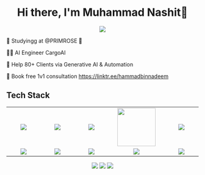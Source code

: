 <body>
  <div align="center">
    <h1> Hi there, I'm Muhammad Nashit👋<a href="https://hammad-air.github.io/Nashit/"></h1>
  </div>
<p align="center">
<a href="https://github.com/hammad-air"><img src="https://readme-typing-svg.herokuapp.com/?lines=NLP+and+Web+Developer;Mern+Stack+Developer&font=Roboto&size=26&duration=3500&pause=500&center=true&width=500&height=50&color=eab676"></a>
	
<!-- ## My WordPress Course 
- [Mubashar Nouman](https://www.youtube.com/channel/UC6lUUWMyuiibsJzV8BNdaEQ)
 -->

🤵 Studyingg at @PRIMROSE 🤖
	
👨‍💻 AI Engineer CargoAI
	
💸 Help 80+ Clients via Generative AI & Automation

📧 Book free 1v1 consultation https://linktr.ee/hammadbinnadeem
 
<h2>Tech Stack</h2>

<table width="100">
<tr>
    <td align='center' width="200">
        <img src="https://play-lh.googleusercontent.com/MPDzYIvnXkFgILeyVYa1ZrBhWrQI6voJQ83R3TGhUvU4jjcV3ClQVlhuWDucmSkSwqc" >
    </td>

  <td align='center' width="200">
        <img src="https://images.prismic.io/turing/652ebea8fbd9a45bcec8188d_What_Goes_Behind_Writing_a_Flawless_CSS_Code_37742e2bcf.webp?auto=format,compress"  >
    </td>
 <td align='center' width="200">
        <img src="https://firebasestorage.googleapis.com/v0/b/foodapp-lqii.appspot.com/o/internee.pk%20raphics%2Fnextjs-icon-dark-background.png?alt=media&token=fe7213b5-5848-4391-b293-77118f3cb456">
    </td>
 <td align='center' width="200">
        <img src="https://www.svgrepo.com/show/353648/dialogflow.svg" width="100">
    </td>
 <td align='center' width="200">
        <img src="https://www.vectorlogo.zone/logos/reactjs/reactjs-ar21.svg">
    </td>
 
</tr>
 
<tr>
    <td align='center'>
        <img src="https://firebasestorage.googleapis.com/v0/b/foodapp-lqii.appspot.com/o/internee.pk%20raphics%2FMicrosoft-Azure-logo.jpg?alt=media&token=5d196928-848c-433b-b332-c91e7714ab74">
    </td>
    <td align='center'>
        <img src="https://firebasestorage.googleapis.com/v0/b/foodapp-lqii.appspot.com/o/internee.pk%20raphics%2Faws.png?alt=media&token=e52f5663-5727-412e-8f03-03c7a3adc4fe">
    </td>
 <td align='center'>
        <img src="https://firebasestorage.googleapis.com/v0/b/foodapp-lqii.appspot.com/o/internee.pk%20raphics%2F1_44fD_VXcqw2kDWublQLONw.jpg?alt=media&token=352d5775-d1a4-4809-b40b-168a05e8b553" >
    </td>
     <td align='center'>
        <img src="https://firebasestorage.googleapis.com/v0/b/foodapp-lqii.appspot.com/o/internee.pk%20raphics%2FPinecone-Primary-Logo-White.png?alt=media&token=83a42d53-6832-4da8-b5ee-db7fb310b4a7">
    </td>    
    <td align='center'>
        <img src="https://github.com/abranhe/programming-languages-logos/blob/master/src/javascript/javascript.svg">
    </td>
</tr>

    
</table>
</p>
<p align="center">
<a href="https://www.linkedin.com/in/muhammad-nashit-579676352?utm_source=share&utm_campaign=share_via&utm_content=profile&utm_medium=android_app"><img src="https://img.shields.io/badge/-Nashit%20-0077B5?style=flat&logo=Linkedin&logoColor=white"/></a>
<a href="mailto:muhammadnashitulislam@gmail.com"><img src="https://img.shields.io/badge/-muhammadnashitulislam@gmail.com-D14836?style=flat&logo=Gmail&logoColor=white"/></a>
<a href="https://www.instagram.com/nashit_ul_islam?igsh=Z2Zxb2NpYXA2MG5y"><img src="https://img.shields.io/badge/-@nashit-E4405F?style=flat&logo=Instagram&logoColor=white"/></a>
 </p>
 
<br>
